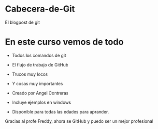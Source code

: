 # Cabecera-de-Git
El blogpost de git

# En este curso vemos de todo
* Todos los comandos de git

* El flujo de trabajo de GitHub

* Trucos muy locos

* Y cosas muy importantes

* Creado por Angel Contreras

* Incluye ejemplos en windows

* Disponible para todas las edades para aprander.

Gracias al profe Freddy, ahora se GitHub y puedo ser un mejor profesional